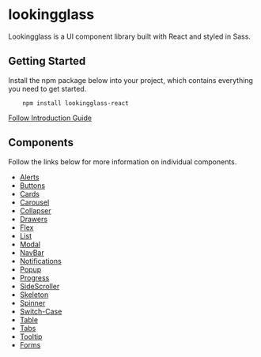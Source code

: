# lookingglass

Lookingglass is a UI component library built with React and styled in Sass.

## Getting Started

Install the npm package below into your project, which contains everything you need to get started.

```
    npm install lookingglass-react
```

[Follow Introduction Guide](https://lookingglass.asquith.dev/?path=/docs/introduction-introduction--page)

## Components

Follow the links below for more information on individual components.

-   [Alerts](https://lookingglass.asquith.dev/?path=/docs/components-alerts)
-   [Buttons](https://lookingglass.asquith.dev/?path=/docs/components-buttons)
-   [Cards](https://lookingglass.asquith.dev/?path=/docs/components-cards)
-   [Carousel](https://lookingglass.asquith.dev/?path=/docs/components-carousel)
-   [Collapser](https://lookingglass.asquith.dev/?path=/docs/components-collapser)
-   [Drawers](https://lookingglass.asquith.dev/?path=/docs/components-drawers)
-   [Flex](https://lookingglass.asquith.dev/?path=/docs/components-flex)
-   [List](https://lookingglass.asquith.dev/?path=/docs/components-list)
-   [Modal](https://lookingglass.asquith.dev/?path=/docs/components-modal)
-   [NavBar](https://lookingglass.asquith.dev/?path=/docs/components-navbar)
-   [Notifications](https://lookingglass.asquith.dev/?path=/docs/components-notification)
-   [Popup](https://lookingglass.asquith.dev/?path=/docs/components-popup)
-   [Progress](https://lookingglass.asquith.dev/?path=/docs/components-progress)
-   [SideScroller](https://lookingglass.asquith.dev/?path=/docs/components-sidescroller)
-   [Skeleton](https://lookingglass.asquith.dev/?path=/docs/components-skeleton)
-   [Spinner](https://lookingglass.asquith.dev/?path=/docs/components-spinner)
-   [Switch-Case](https://lookingglass.asquith.dev/?path=/docs/components-switch-case)
-   [Table](https://lookingglass.asquith.dev/?path=/docs/components-table)
-   [Tabs](https://lookingglass.asquith.dev/?path=/docs/components-tabs)
-   [Tooltip](https://lookingglass.asquith.dev/?path=/docs/components-tooltip)
-   [Forms](https://lookingglass.asquith.dev/?path=/docs/forms-form-components)
